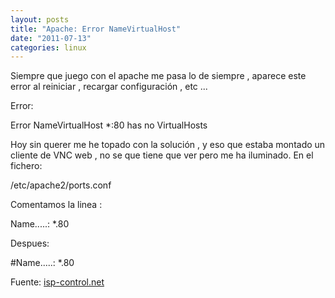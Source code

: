 ```yaml
---
layout: posts
title: "Apache: Error NameVirtualHost"
date: "2011-07-13"
categories: linux
---
```


Siempre que juego con el apache me pasa lo de siempre , aparece este error al reiniciar , recargar configuración , etc ...

Error:

Error NameVirtualHost \*:80 has no VirtualHosts

Hoy sin querer me he topado con la solución , y eso que estaba montado un cliente de VNC web , no se que tiene que ver pero me ha iluminado. En el fichero:

/etc/apache2/ports.conf

Comentamos la linea :

Name.....: \*.80

Despues:

#Name.....: \*.80

Fuente: [isp-control.net](https://isp-control.net/forum/thread-7381.html "Error NameVirtualHost")
